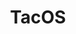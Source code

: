 ---
layout: post
title: TacOS
description: Simple utility to enable quick collaboration
thumb_image: "documentation/sample-image.jpg"
tags: [linux, os, x86]
---